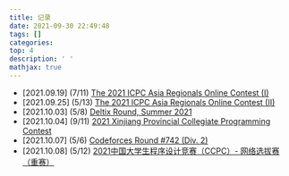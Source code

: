 ```yaml
---
title: 记录
date: 2021-09-30 22:49:48
tags: []
categories:
top: 4
description: ' '
mathjax: true
---
```


- [2021.09.19] (7/11) [The 2021 ICPC Asia Regionals Online Contest (I)](https://c4lnn.github.io/2021/09/30/%E5%A5%97%E9%A2%98/The%202021%20ICPC%20Asia%20Regionals%20Online%20Contest%20(I)/)
- [2021.09.25] (5/13) [The 2021 ICPC Asia Regionals Online Contest (II)](https://c4lnn.github.io/2021/10/01/%E5%A5%97%E9%A2%98/The%202021%20ICPC%20Asia%20Regionals%20Online%20Contest%20(II)/)
- [2021.10.03] (5/8) [Deltix Round, Summer 2021](https://c4lnn.github.io/2021/10/01/%E5%A5%97%E9%A2%98/Deltix%20Round,%20Summer%202021/)
- [2021.10.04] (9/11) [2021 Xinjiang Provincial Collegiate Programming Contest](https://c4lnn.github.io/2021/10/04/%E5%A5%97%E9%A2%98/2021%20Xinjiang%20Provincial%20Collegiate%20Programming%20Contest/)
- [2021.10.07] (5/6) [Codeforces Round #742 (Div. 2)](https://c4lnn.github.io/2021/10/07/%E5%A5%97%E9%A2%98/Codeforces%20Round%20742%20(Div.%202)/)
- [2021.10.08] (5/12) [2021中国大学生程序设计竞赛（CCPC）- 网络选拔赛（重赛）](https://c4lnn.github.io/2021/10/11/%E5%A5%97%E9%A2%98/2021%E4%B8%AD%E5%9B%BD%E5%A4%A7%E5%AD%A6%E7%94%9F%E7%A8%8B%E5%BA%8F%E8%AE%BE%E8%AE%A1%E7%AB%9E%E8%B5%9B%EF%BC%88CCPC%EF%BC%89-%20%E7%BD%91%E7%BB%9C%E9%80%89%E6%8B%94%E8%B5%9B%EF%BC%88%E9%87%8D%E8%B5%9B%EF%BC%89/)
